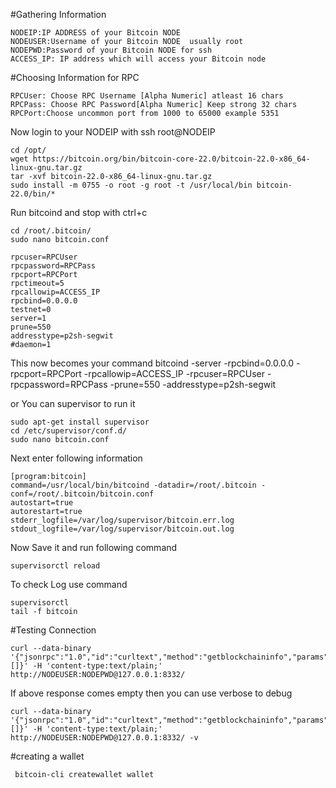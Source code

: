 #Gathering Information
```
NODEIP:IP ADDRESS of your Bitcoin NODE 
NODEUSER:Username of your Bitcoin NODE  usually root
NODEPWD:Password of your Bitcoin NODE for ssh
ACCESS_IP: IP address which will access your Bitcoin node 
```
#Choosing Information for RPC
```
RPCUser: Choose RPC Username [Alpha Numeric] atleast 16 chars
RPCPass: Choose RPC Password[Alpha Numeric] Keep strong 32 chars
RPCPort:Choose uncommon port from 1000 to 65000 example 5351
```

Now login to your NODEIP with ssh root@NODEIP 

```
cd /opt/
wget https://bitcoin.org/bin/bitcoin-core-22.0/bitcoin-22.0-x86_64-linux-gnu.tar.gz
tar -xvf bitcoin-22.0-x86_64-linux-gnu.tar.gz
sudo install -m 0755 -o root -g root -t /usr/local/bin bitcoin-22.0/bin/*
```

Run bitcoind and stop with ctrl+c
```
cd /root/.bitcoin/
sudo nano bitcoin.conf

rpcuser=RPCUser
rpcpassword=RPCPass
rpcport=RPCPort
rpctimeout=5
rpcallowip=ACCESS_IP
rpcbind=0.0.0.0
testnet=0
server=1
prune=550
addresstype=p2sh-segwit
#daemon=1
```
This now becomes your command 
bitcoind -server -rpcbind=0.0.0.0 -rpcport=RPCPort -rpcallowip=ACCESS_IP -rpcuser=RPCUser -rpcpassword=RPCPass -prune=550 -addresstype=p2sh-segwit

or You can supervisor to run it 
```
sudo apt-get install supervisor
cd /etc/supervisor/conf.d/
sudo nano bitcoin.conf
```
Next enter following information
```
[program:bitcoin]
command=/usr/local/bin/bitcoind -datadir=/root/.bitcoin -conf=/root/.bitcoin/bitcoin.conf
autostart=true
autorestart=true
stderr_logfile=/var/log/supervisor/bitcoin.err.log
stdout_logfile=/var/log/supervisor/bitcoin.out.log
```
Now Save it and run following command
```
supervisorctl reload  
```
To check Log use command
```
supervisorctl
tail -f bitcoin
```

#Testing Connection
```
curl --data-binary '{"jsonrpc":"1.0","id":"curltext","method":"getblockchaininfo","params":[]}' -H 'content-type:text/plain;' http://NODEUSER:NODEPWD@127.0.0.1:8332/
```
If above response comes empty then you can use verbose to debug

```
curl --data-binary '{"jsonrpc":"1.0","id":"curltext","method":"getblockchaininfo","params":[]}' -H 'content-type:text/plain;' http://NODEUSER:NODEPWD@127.0.0.1:8332/ -v
```

#creating a wallet
```
 bitcoin-cli createwallet wallet
```


